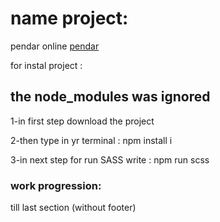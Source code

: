 # name project:
pendar online
[pendar](https://www.pendaronline.com/)
 
 for instal project : 

## the node_modules was ignored

1-in first step download the project 

2-then type in yr terminal : npm install i

3-in next step for run SASS write : npm run scss

### work progression:

till last section (without footer)

